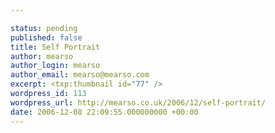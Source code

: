 ```yaml
---

status: pending
published: false
title: Self Portrait
author: mearso
author_login: mearso
author_email: mearso@mearso.com
excerpt: <txp:thumbnail id="77" />
wordpress_id: 113
wordpress_url: http://mearso.co.uk/2006/12/self-portrait/
date: 2006-12-08 22:09:55.000000000 +00:00
---
```


